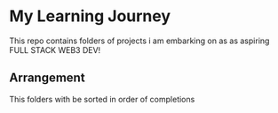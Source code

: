 # My Learning Journey 

This repo contains folders of projects i am embarking on as as aspiring FULL STACK WEB3 DEV!

## Arrangement 
This folders with be sorted in order of completions 
